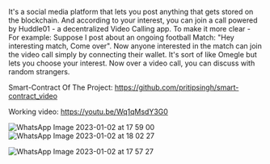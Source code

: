 It's a social media platform that lets you post anything that gets stored on the blockchain. And according to your interest, you can join a call powered by Huddle01 - a decentralized Video Calling app. To make it more clear - For example: Suppose I post about an ongoing football Match: "Hey interesting match, Come over". Now anyone interested in the match can join the video call simply by connecting their wallet. It's sort of like Omegle but lets you choose your interest. Now over a video call, you can discuss with random strangers.

Smart-Contract Of The Project: https://github.com/pritipsingh/smart-contract_video


Working video: https://youtu.be/Wq1qMsdY3G0

![WhatsApp Image 2023-01-02 at 17 59 00](https://user-images.githubusercontent.com/85965351/211151297-7737736c-0e7d-4c7f-bd4c-6f9d2c00dded.jpeg)
![WhatsApp Image 2023-01-02 at 18 02 27](https://user-images.githubusercontent.com/85965351/211151301-9ae49d2e-c383-4ad5-a9bf-235a632510a5.jpeg)

![WhatsApp Image 2023-01-02 at 17 57 27](https://user-images.githubusercontent.com/85965351/211151314-3e38ba9c-d3f7-4c2c-ba9c-ae6d3d10010b.jpeg)
